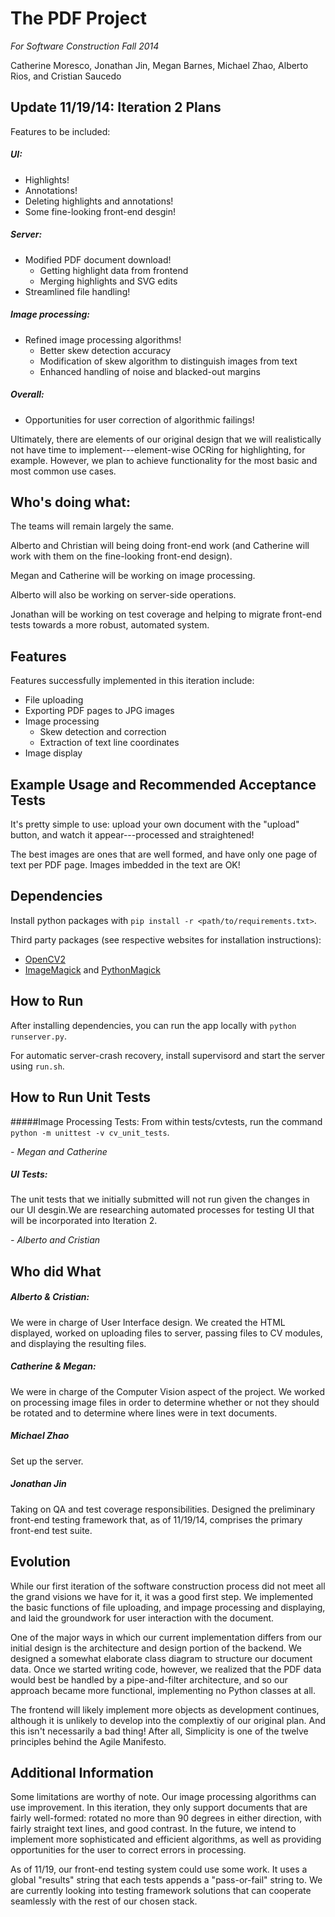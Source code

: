 # The PDF Project 

*For Software Construction Fall 2014*

Catherine Moresco, Jonathan Jin, Megan Barnes, Michael Zhao, Alberto Rios, and Cristian Saucedo

## Update 11/19/14: Iteration 2 Plans
Features to be included:

##### UI:
- Highlights!
- Annotations!
- Deleting highlights and annotations!
- Some fine-looking front-end desgin!

##### Server:
- Modified PDF document download!
	+ Getting highlight data from frontend
	+ Merging highlights and SVG edits
- Streamlined file handling!

##### Image processing:
- Refined image processing algorithms!
	 + Better skew detection accuracy
	 + Modification of skew algorithm to distinguish images from text
	 + Enhanced handling of noise and blacked-out margins


##### Overall: 
- Opportunities for user correction of algorithmic failings!

Ultimately, there are elements of our original design that we will realistically not have time to implement---element-wise OCRing for highlighting, for example. However, we plan to achieve functionality for the most basic and most common use cases.

## Who's doing what:
The teams will remain largely the same. 

Alberto and Christian will being doing front-end work (and Catherine will work with them on the fine-looking front-end design).

Megan and Catherine will be working on image processing. 

Alberto will also be working on server-side operations. 

Jonathan will be working on test coverage and helping to migrate front-end tests towards a more robust, automated system.

## Features

Features successfully implemented in this iteration include:
- File uploading
- Exporting PDF pages to JPG images
- Image processing
	+ Skew detection and correction
	+ Extraction of text line coordinates
- Image display

## Example Usage and Recommended Acceptance Tests
It's pretty simple to use: upload your own document with the "upload" button, and watch it appear---processed and straightened!

The best images are ones that are well formed, and have only one page of text per PDF page. Images imbedded in the text are OK!


## Dependencies
Install python packages with `pip install -r <path/to/requirements.txt>`.

Third party packages (see respective websites for installation instructions):

- [OpenCV2](http://opencv.org/)
- [ImageMagick](http://www.imagemagick.org/) and [PythonMagick](http://www.imagemagick.org/download/python/)

## How to Run
After installing dependencies, you can run the app locally with `python runserver.py`.

For automatic server-crash recovery, install supervisord and start the server using `run.sh`.

## How to Run Unit Tests
#####Image Processing Tests:
From within tests/cvtests, run the command `python -m unittest -v cv_unit_tests`.

*- Megan and Catherine*

##### UI Tests:
 The unit tests that we initially submitted will not run given the changes in our UI desgin.We are researching automated processes for testing UI that will be incorporated into Iteration 2.

 *- Alberto and Cristian*

## Who did What
##### Alberto & Cristian: 
We were in charge of User Interface design. We created the HTML displayed, worked on uploading files to server, passing files to CV modules, and displaying the resulting files.

##### Catherine & Megan: 
We were in charge of the Computer Vision aspect of the project.  We worked on processing image files in order to determine whether or not they should be rotated and to determine where lines were in text documents.

##### Michael Zhao
Set up the server.

##### Jonathan Jin
Taking on QA and test coverage responsibilities. Designed the preliminary front-end testing framework that, as of 11/19/14, comprises the primary front-end test suite.

## Evolution
While our first iteration of the software construction process did not meet all the grand visions we have for it, it was a good first step. We implemented the basic functions of file uploading, and impage processing and displaying, and laid the groundwork for user interaction with the document. 

One of the major ways in which our current implementation differs from our initial design is the architecture and design portion of the backend. We designed a somewhat elaborate class diagram to structure our document data. Once we started writing code, however, we realized that the PDF data would best be handled by a pipe-and-filter architecture, and so our approach became more functional, implementing no Python classes at all.

The frontend will likely implement more objects as development continues, although it is unlikely to develop into the complextiy of our original plan. And this isn't necessarily a bad thing! After all, Simplicity is one of the twelve principles behind the Agile Manifesto.

## Additional Information

Some limitations are worthy of note. Our image processing algorithms can use improvement. In this iteration, they only support documents that are fairly well-formed: rotated no more than 90 degrees in either direction, with fairly straight text lines, and good contrast. In the future, we intend to implement more sophisticated and efficient algorithms, as well as providing opportunities for the user to correct errors in processing.

As of 11/19, our front-end testing system could use some work. It uses a global "results" string that each tests appends a "pass-or-fail" string to. We are currently looking into testing framework solutions that can cooperate seamlessly with the rest of our chosen stack.
